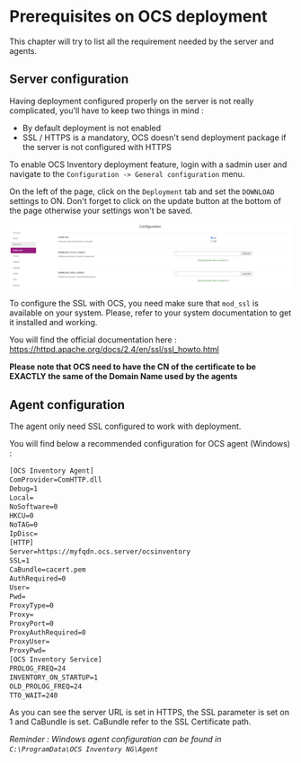 # Prerequisites on OCS deployment

This chapter will try to list all the requirement needed by the server and agents.

## Server configuration

Having deployment configured properly on the server is not really complicated, you'll have to keep two things in mind : 
* By default deployment is not enabled
* SSL / HTTPS is a mandatory, OCS doesn't send deployment package if the server is not configured with HTTPS

To enable OCS Inventory deployment feature, login with a sadmin user and navigate to the `Configuration -> General configuration` menu.

On the left of the page, click on the `Deployment` tab and set the `DOWNLOAD` settings to ON. 
Don't forget to click on the update button at the bottom of the page otherwise your settings won't be saved.

![OCS plugin installation onglet](../../img/server/deployment/configuration_enable_download.png)

To configure the SSL with OCS, you need make sure that `mod_ssl` is available on your system.
Please, refer to your system documentation to get it installed and working.

You will find the official documentation here : https://httpd.apache.org/docs/2.4/en/ssl/ssl_howto.html

**Please note that OCS need to have the CN of the certificate to be EXACTLY the same of the Domain Name used by the agents**

## Agent configuration

The agent only need SSL configured to work with deployment.

You will find below a recommended configuration for OCS agent (Windows) : 
```
[OCS Inventory Agent]
ComProvider=ComHTTP.dll
Debug=1
Local=
NoSoftware=0
HKCU=0
NoTAG=0
IpDisc=
[HTTP]
Server=https://myfqdn.ocs.server/ocsinventory
SSL=1
CaBundle=cacert.pem
AuthRequired=0
User=
Pwd=
ProxyType=0
Proxy=
ProxyPort=0
ProxyAuthRequired=0
ProxyUser=
ProxyPwd=
[OCS Inventory Service]
PROLOG_FREQ=24
INVENTORY_ON_STARTUP=1
OLD_PROLOG_FREQ=24
TTO_WAIT=240
```

As you can see the server URL is set in HTTPS, the SSL parameter is set on 1 and CaBundle is set. CaBundle refer to the SSL Certificate path.

*Reminder : Windows agent configuration can be found in `C:\ProgramData\OCS Inventory NG\Agent`*